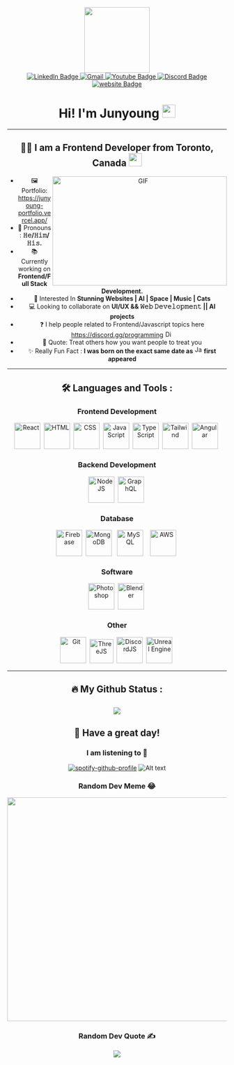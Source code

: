 <div id="header" align="center">
  <img src="https://media.giphy.com/media/oOrGB2hdeCGKU3Yagc/giphy.gif" width="150"/>

  
  
<div id="badges">
  <a href="https://www.linkedin.com/in/johnny-kang-ab689368/">
    <img src="https://img.shields.io/badge/LinkedIn-blue?style=for-the-badge&logo=linkedin&logoColor=white" alt="LinkedIn Badge"/>
  </a>
  <a href="mailto:johnnykang1204@gmail.com">
    <img src="https://img.shields.io/badge/Gmail-D14836?style=for-the-badge&logo=gmail&logoColor=white" alt="Gmail"/>
  </a>
  <a href="https://www.youtube.com/channel/UC5tNsxkshctFCydkrwHKuTw">
    <img src="https://img.shields.io/static/v1?message=Youtube&logo=youtube&label=&color=FF0000&logoColor=white&labelColor=&style=for-the-badge" alt="Youtube Badge"/>
  </a>
  <a href="https://discord.gg/programming">
    <img src="https://img.shields.io/static/v1?message=Discord&logo=discord&label=&color=7289DA&logoColor=white&labelColor=&style=for-the-badge" alt="Discord Badge"/>
  </a>
  <a href="https://junyoung-portfolio.vercel.app/">
    <img src="https://img.shields.io/badge/website-000000?style=for-the-badge&logo=About.me&logoColor=white" alt="website Badge"/>
  </a>
</div>

  <h1>
     Hi! I'm Junyoung
     <img src="https://media.giphy.com/media/hvRJCLFzcasrR4ia7z/giphy.gif" width="30px"/>
  </h1>



---
  
## :man_technologist: I am a Frontend Developer from Toronto, Canada <img src="https://upload.wikimedia.org/wikipedia/commons/3/39/Animated-Flag-Canada.gif" width="30">
 

<img align="right" height="250" width="400" alt="GIF" src="https://media.giphy.com/media/uDK2KwBp4OHfw9k2Wv/giphy.gif"/>

 - 🖼️ Portfolio: https://junyoung-portfolio.vercel.app/
 - 💪 Pronouns : **𝙷𝚎/𝙷𝚒𝚖/𝙷𝚒𝚜.** 
 - 📚 Currently working on **Frontend/Full Stack Development.**
 - 🌱 Interested In **Stunning Websites | AI | Space | Music | Cats**
 - 💻 Looking to collaborate on **UI/UX && 𝚆𝚎𝚋 𝙳𝚎𝚟𝚎𝚕𝚘𝚙𝚖𝚎𝚗𝚝 || AI projects** 
 - ❓ I help people related to Frontend/Javascript topics here https://discord.gg/programming <img src="https://user-images.githubusercontent.com/28119362/229185935-32a91a27-da85-461a-93f5-963bdb1dbe94.png" title="DiscordJS" alt="DiscordJS" width="15" height="15"/>&nbsp;
 - 💬 Quote: Treat others how you want people to treat you
 - ✨ Really Fun Fact : **I was born on the exact same date as** <img src="https://user-images.githubusercontent.com/28119362/229184789-cad7f4e2-ba57-4084-a4f6-84e09fc0cbdf.png" title="JavaScript" alt="JavaScript" width="17" height="17"/> **first appeared**   

---

## :hammer_and_wrench: Languages and Tools :


<div align="center">
  <h3> Frontend Development </h3>
  <img src="https://user-images.githubusercontent.com/28119362/229198580-8c9a0e34-ac71-41b2-88f7-3bb088e4577e.png" title="React" alt="React" width="60" height="60"/>&nbsp;
  <img src="https://user-images.githubusercontent.com/28119362/229185465-0607d231-1d52-4473-859b-6be36106538a.png" title="HTML5" alt="HTML" width="60" height="60"/>&nbsp;
  <img src="https://user-images.githubusercontent.com/28119362/229185351-138f31b4-6e72-49d8-9059-fbbf7b5ba362.png" title="CSS" alt="CSS" width="60" height="60"/>&nbsp;
  <img src="https://user-images.githubusercontent.com/28119362/229184789-cad7f4e2-ba57-4084-a4f6-84e09fc0cbdf.png" title="JavaScript" alt="JavaScript" width="60" height="60"/>&nbsp;
  <img src="https://user-images.githubusercontent.com/28119362/229199468-d0d9e2a0-96aa-462d-9f49-fad4c3d99730.png" title="TypeScript" alt="TypeScript" width="60" height="60"/>&nbsp;
  <img src="https://user-images.githubusercontent.com/28119362/229185699-a01aa877-65a1-4d74-bbb4-e910bdeda0fa.png" title="Tailwind" alt="Tailwind" width="60" height="60"/>&nbsp;
  <img src="https://user-images.githubusercontent.com/28119362/229196400-0a215f77-d68a-4579-9ab9-ab67e979ad6b.png" title="Angular" alt="Angular" width="60" height="60"/>&nbsp;

  <h3> Backend Development </h3>
    <img src="https://user-images.githubusercontent.com/28119362/229187173-1081ce87-8132-4750-b34d-57c1c5ddb166.png" title="NodeJS" alt="NodeJS" width="60" height="60"/>&nbsp;
  <img src="https://user-images.githubusercontent.com/28119362/229196660-fae2f3d4-63b8-4949-89f7-fd42c64b5b9d.png" title="GraphQL" alt="GraphQL" width="60" height="60"/>&nbsp; 

  <h3> Database </h3>
    <img src="https://user-images.githubusercontent.com/28119362/229187247-d8667bf3-c3a8-4035-bd87-f178fbbb42a6.png" title="Firebase" alt="Firebase" width="60" height="60"/>&nbsp;
  <img src="https://user-images.githubusercontent.com/28119362/229197325-77f7ea93-3f60-4c77-9ae7-ed875ef2e836.png" title="MongoDB" alt="MongoDB" width="60" height="60"/>&nbsp;&nbsp;
    <img src="https://user-images.githubusercontent.com/28119362/229186553-0860e270-ced9-4161-b81b-62f7fe364f1c.png" title="MySQL" alt="MySQL" width="60" height="60"/>&nbsp;&nbsp;&nbsp;
    <img src="https://user-images.githubusercontent.com/28119362/229186717-b8c38241-2045-4155-b44a-07fd02d13820.png" title="AWS" alt="AWS" width="60" height="60"/>&nbsp;
  
  <h3> Software </h3>
    <img src="https://user-images.githubusercontent.com/28119362/229188849-ab76ef43-52b0-4a0a-b5be-4d7f6b37c17e.png" title="Photoshop" alt="Photoshop" width="60" height="60"/>&nbsp;
  <img src="https://user-images.githubusercontent.com/28119362/229197493-1d98d8c6-0680-4eaf-8658-2704d2805eb5.png" title="Blender" alt="Blender" width="60" height="60"/>&nbsp;

  <h3> Other </h3>
    <img src="https://user-images.githubusercontent.com/28119362/229186883-bd15eeb2-bcfe-480a-95a4-057b1e3c213d.png" title="Git" alt="Git" width="60" height="60"/>&nbsp;
  <img src="https://global.discourse-cdn.com/standard17/uploads/threejs/optimized/2X/e/e4f86d2200d2d35c30f7b1494e96b9595ebc2751_2_496x500.png" title="ThreeJS" alt="ThreeJS" width="55" height="55"/>&nbsp;
  <img src="https://user-images.githubusercontent.com/28119362/229185935-32a91a27-da85-461a-93f5-963bdb1dbe94.png" title="DiscordJS" alt="DiscordJS" width="60" height="60"/>&nbsp;
  <img src="https://user-images.githubusercontent.com/28119362/229197726-e42866d6-fc84-4c18-a66e-25660a04f302.png" title="Unreal Engine" alt="Unreal Engine" width="60" height="60"/>&nbsp;

</div>




---

## :fire: My Github Status :

<!--   <img src="https://github-readme-stats.vercel.app/api/top-langs?username=jyyoungk&show_icons=true&locale=en&layout=compact" alt="jyyoungk" /> -->
<!--   <img src="https://github-readme-stats.vercel.app/api?username=jyyoungk&show_icons=true&locale=en" alt="jyyoungk"/> -->
![](https://github-readme-streak-stats.herokuapp.com/?user=jyyoungk&theme=dark&hide_border=true)<br/>
---

## 🙂 Have a great day! 

### I am listening to 🎵
[![spotify-github-profile](https://spotify-github-profile.vercel.app/api/view?uid=31xoxnjcxhjvaar2bdmalbel5yle&cover_image=true&theme=default&show_offline=false&background_color=b81463&interchange=false&bar_color_cover=true&bar_color=00bfff)](https://spotify-github-profile.vercel.app/api/view?uid=31xoxnjcxhjvaar2bdmalbel5yle&redirect=true)
![Alt text](https://spotify-recently-played-readme.vercel.app/api?user=31xoxnjcxhjvaar2bdmalbel5yle&count=7&width=330)

### Random Dev Meme 😂
<img src="https://rm.up.railway.app/" width="512px"/>

### Random Dev Quote ✍️
![](https://quotes-github-readme.vercel.app/api?type=horizontal&theme=radical)
  
</div>

